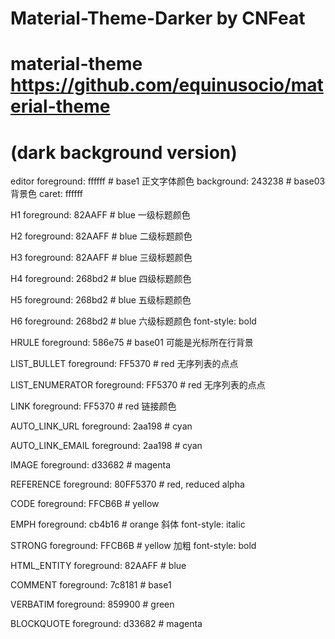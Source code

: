 # Material-Theme-Darker by CNFeat

# material-theme https://github.com/equinusocio/material-theme

# (dark background version)


editor
foreground: ffffff # base1 正文字体颜色
background: 243238 # base03 背景色 
caret: ffffff

H1
foreground: 82AAFF # blue 一级标题颜色


H2
foreground: 82AAFF # blue 二级标题颜色


H3
foreground: 82AAFF # blue 三级标题颜色

H4
foreground: 268bd2 # blue 四级标题颜色

H5
foreground: 268bd2 # blue 五级标题颜色

H6
foreground: 268bd2 # blue 六级标题颜色
font-style: bold

HRULE
foreground: 586e75 # base01 可能是光标所在行背景

LIST_BULLET
foreground: FF5370 # red 无序列表的点点

LIST_ENUMERATOR
foreground: FF5370 # red 无序列表的点点

LINK
foreground: FF5370 # red 链接颜色

AUTO_LINK_URL
foreground: 2aa198 # cyan

AUTO_LINK_EMAIL
foreground: 2aa198 # cyan

IMAGE
foreground: d33682 # magenta

REFERENCE
foreground: 80FF5370 # red, reduced alpha

CODE
foreground: FFCB6B # yellow

EMPH
foreground: cb4b16 # orange 斜体
font-style: italic

STRONG
foreground: FFCB6B # yellow 加粗
font-style: bold

HTML_ENTITY
foreground: 82AAFF # blue

COMMENT
foreground: 7c8181 # base1

VERBATIM
foreground: 859900 # green

BLOCKQUOTE
foreground: d33682 # magenta

